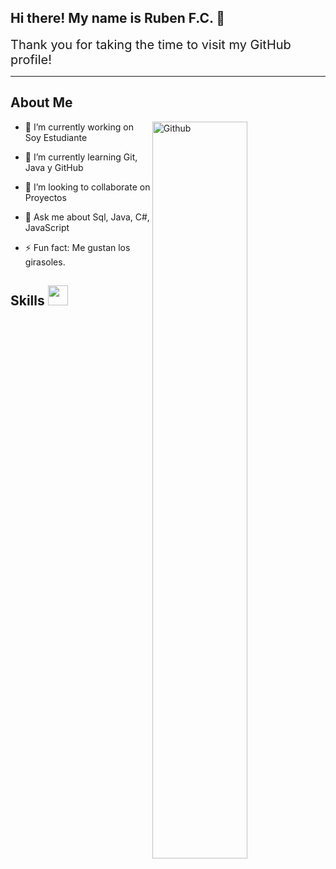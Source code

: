 <h2>Hi there! My name is Ruben F.C. 👋</h2>

<div style="font-size:20px;">Thank you for taking the time to visit my GitHub profile!</div>

<hr />

<h2> About Me </h2>

<img width="55%" align="right" alt="Github" src="https://raw.githubusercontent.com/onimur/.github/master/.resources/git-header.svg](https://www.michaelpage.com.au/sites/michaelpage.com.au/files/2022-01/Software%20Developer.jpg" />

- 🔭 I’m currently working on  Soy Estudiante
  
- 🌱 I’m currently learning Git, Java y GitHub
  
- 👯 I’m looking to collaborate on Proyectos
  
- 💬 Ask me about Sql, Java, C#, JavaScript
  
- ⚡ Fun fact: Me gustan los girasoles.

<h2> Skills <img src = "https://raw.githubusercontent.com/onimur/.github/master/.resources/git-header.svg](https://www.michaelpage.com.au/sites/michaelpage.com.au/files/2022-01/Software%20Developer.jpg" width = 32px> </h2>
